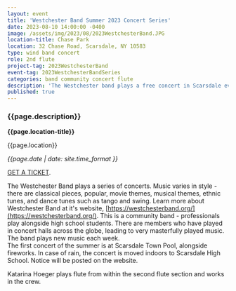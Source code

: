 ```yaml
---
layout: event
title: 'Westchester Band Summer 2023 Concert Series'
date: 2023-08-10 14:00:00 -0400
image: /assets/img/2023/08/2023WestchesterBand.JPG
location-title: Chase Park
location: 32 Chase Road, Scarsdale, NY 10583
type: wind band concert
role: 2nd flute
project-tag: 2023WestchesterBand
event-tag: 2023WestchesterBandSeries
categories: band community concert flute  
description: 'The Westchester band plays a free concert in Scarsdale every Thursday from 7/6 to 8/10.'
published: true
---
```

### {{page.description}}

**{{page.location-title}}**

{{page.location}}

*{{page.date | date: site.time_format }}*

[GET A TICKET](https://alpha.persona.nyc/purchase/humanmachineinterface-6362d222).

The Westchester Band plays a series of concerts.
Music varies in style - there are classical pieces, popular, movie themes, musical themes, ethnic tunes, and dance tunes such as tango and swing.
Learn more about Westchester Band at it's website,  [https://westchesterband.org/](https://westchesterband.org/).
This is a community band - professionals play alongside high school students.
There are members who have played in concert halls across the globe, leading to very masterfully played music.
The band plays new music each week.  
The first concert of the summer is at Scarsdale Town Pool, alongside fireworks.
In case of rain, the concert is moved indoors to Scarsdale High School. Notice will be posted on the website. 

Katarina Hoeger plays flute from within the second flute section and works in the crew.
